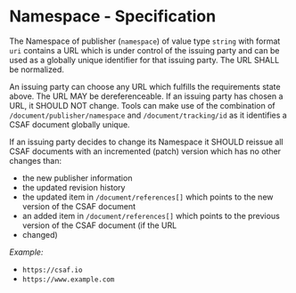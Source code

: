 # Namespace - Specification

The Namespace of publisher (`namespace`) of value type `string` with format `uri` contains a URL which is under control
of the issuing party and can be used as a globally unique identifier for that issuing party. The URL SHALL be
normalized.

An issuing party can choose any URL which fulfills the requirements state above. The URL MAY be dereferenceable. If an
issuing party has chosen a URL, it SHOULD NOT change. Tools can make use of the combination of
`/document/publisher/namespace` and `/document/tracking/id` as it identifies a CSAF document globally unique.

If an issuing party decides to change its Namespace it SHOULD reissue all CSAF documents with an incremented (patch)
version which has no other changes than:

* the new publisher information
* the updated revision history
* the updated item in `/document/references[]` which points to the new version of the CSAF document
* an added item in `/document/references[]` which points to the previous version of the CSAF document (if the URL
* changed)

*Example:*

* `https://csaf.io`
* `https://www.example.com`
